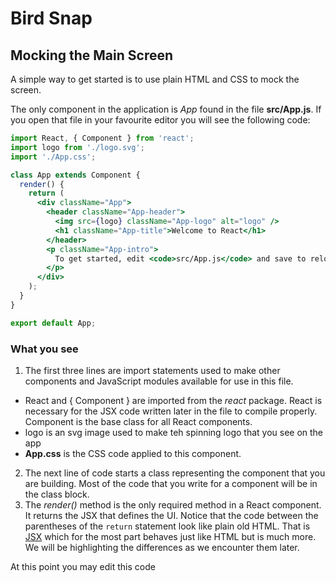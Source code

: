 # Bird Snap

## Mocking the Main Screen
A simple way to get started is to use plain HTML and CSS to mock the screen.

The only component in the application is *App* found in the file __src/App.js__.
If you open that file in your favourite editor you will see the following code:

```jsx harmony
import React, { Component } from 'react';
import logo from './logo.svg';
import './App.css';

class App extends Component {
  render() {
    return (
      <div className="App">
        <header className="App-header">
          <img src={logo} className="App-logo" alt="logo" />
          <h1 className="App-title">Welcome to React</h1>
        </header>
        <p className="App-intro">
          To get started, edit <code>src/App.js</code> and save to reload.
        </p>
      </div>
    );
  }
}

export default App;
```

### What you see
1. The first three lines are import statements used to make other components and
JavaScript modules available for use in this file.
  - React and { Component } are imported from the *react* package. React is necessary
  for the JSX code written later in the file to compile properly. Component is
  the base class for all React components.
  - logo is an svg image used to make teh spinning logo that you see on the app
  - __App.css__ is the CSS code applied to this component.
2. The next line of code starts a class representing the component that you are building.
Most of the code that you write for a component will be in the class block.
3. The *render()* method is the only required method in a React component. It returns the JSX that defines the UI. Notice that 
the code between the parentheses of the `return` statement look like plain old HTML. That is [JSX](https://reactjs.org/docs/introducing-jsx.html) which for the most part behaves just like HTML but is much more. 
We will be highlighting the differences as we encounter them later.
    

At this point you may edit this code
